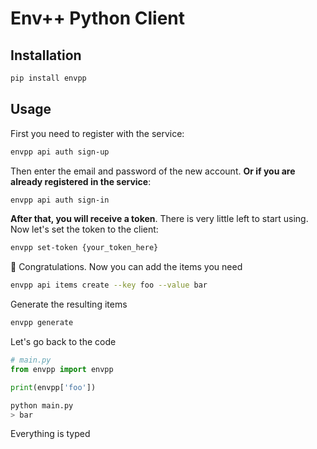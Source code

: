 # Env++ Python Client
## Installation
```bash
pip install envpp
```
## Usage
First you need to register with the service:
```bash
envpp api auth sign-up
```
Then enter the email and password of the new account.
**Or if you are already registered in the service**:
```bash
envpp api auth sign-in
```
**After that, you will receive a token**. There is very little left to start using. Now let's set the token to the client:
```bash
envpp set-token {your_token_here}
```
🎉 Congratulations. Now you can add the items you need
```bash
envpp api items create --key foo --value bar
```
Generate the resulting items
```bash
envpp generate
```
Let's go back to the code
```python
# main.py
from envpp import envpp

print(envpp['foo'])
```
```bash
python main.py
> bar
```
Everything is typed

